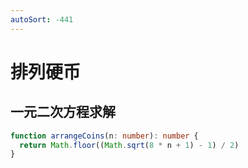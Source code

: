```yaml
---
autoSort: -441
---
```


# 排列硬币

## 一元二次方程求解

``` ts
function arrangeCoins(n: number): number {
  return Math.floor((Math.sqrt(8 * n + 1) - 1) / 2)
}
```
